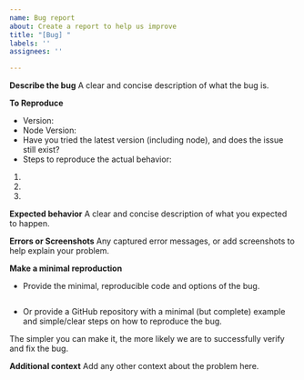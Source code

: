 ```yaml
---
name: Bug report
about: Create a report to help us improve
title: "[Bug] "
labels: ''
assignees: ''

---
```


**Describe the bug**
A clear and concise description of what the bug is.

**To Reproduce**
- Version: 
- Node Version: 
- Have you tried the latest version (including node), and does the issue still exist? 
- Steps to reproduce the actual behavior:
1. 
2. 
3. 


**Expected behavior**
A clear and concise description of what you expected to happen.

**Errors or Screenshots**
Any captured error messages, or add screenshots to help explain your problem.

**Make a minimal reproduction**
- Provide the minimal, reproducible code and options of the bug.
```js

```
- Or provide a GitHub repository with a minimal (but complete) example and simple/clear steps on how to reproduce the bug. 

The simpler you can make it, the more likely we are to successfully verify and fix the bug.

**Additional context**
Add any other context about the problem here.
